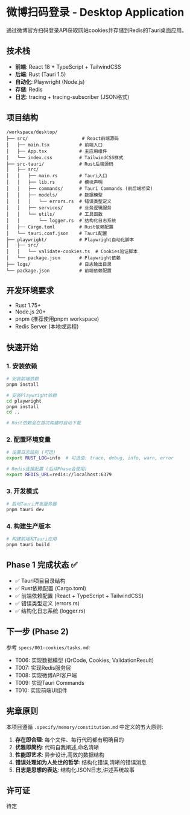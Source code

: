 # 微博扫码登录 - Desktop Application

通过微博官方扫码登录API获取网站cookies并存储到Redis的Tauri桌面应用。

## 技术栈

- **前端**: React 18 + TypeScript + TailwindCSS
- **后端**: Rust (Tauri 1.5)
- **自动化**: Playwright (Node.js)
- **存储**: Redis
- **日志**: tracing + tracing-subscriber (JSON格式)

## 项目结构

```
/workspace/desktop/
├── src/                    # React前端源码
│   ├── main.tsx           # 前端入口
│   ├── App.tsx            # 主应用组件
│   └── index.css          # TailwindCSS样式
├── src-tauri/             # Rust后端源码
│   ├── src/
│   │   ├── main.rs        # Tauri入口
│   │   ├── lib.rs         # 模块声明
│   │   ├── commands/      # Tauri Commands (前后端桥梁)
│   │   ├── models/        # 数据模型
│   │   │   └── errors.rs  # 错误类型定义
│   │   ├── services/      # 业务逻辑服务
│   │   └── utils/         # 工具函数
│   │       └── logger.rs  # 结构化日志系统
│   ├── Cargo.toml         # Rust依赖配置
│   └── tauri.conf.json    # Tauri配置
├── playwright/            # Playwright自动化脚本
│   ├── src/
│   │   └── validate-cookies.ts  # Cookies验证脚本
│   └── package.json       # Playwright依赖
├── logs/                  # 日志输出目录
└── package.json           # 前端依赖配置
```

## 开发环境要求

- Rust 1.75+
- Node.js 20+
- pnpm (推荐使用pnpm workspace)
- Redis Server (本地或远程)

## 快速开始

### 1. 安装依赖

```bash
# 安装前端依赖
pnpm install

# 安装Playwright依赖
cd playwright
pnpm install
cd ..

# Rust依赖会在首次构建时自动下载
```

### 2. 配置环境变量

```bash
# 设置日志级别 (可选)
export RUST_LOG=info  # 可选值: trace, debug, info, warn, error

# Redis连接配置 (后续Phase会使用)
export REDIS_URL=redis://localhost:6379
```

### 3. 开发模式

```bash
# 启动Tauri开发服务器
pnpm tauri dev
```

### 4. 构建生产版本

```bash
# 构建前端和Tauri应用
pnpm tauri build
```

## Phase 1 完成状态 ✅

- ✅ Tauri项目目录结构
- ✅ Rust依赖配置 (Cargo.toml)
- ✅ 前端依赖配置 (React + TypeScript + TailwindCSS)
- ✅ 错误类型定义 (errors.rs)
- ✅ 结构化日志系统 (logger.rs)

## 下一步 (Phase 2)

参考 `specs/001-cookies/tasks.md`:

- T006: 实现数据模型 (QrCode, Cookies, ValidationResult)
- T007: 实现Redis服务层
- T008: 实现微博API客户端
- T009: 实现Tauri Commands
- T010: 实现前端UI组件

## 宪章原则

本项目遵循 `.specify/memory/constitution.md` 中定义的五大原则:

1. **存在即合理**: 每个文件、每行代码都有明确目的
2. **优雅即简约**: 代码自我阐述,命名清晰
3. **性能即艺术**: 异步设计,高效的数据结构
4. **错误处理如为人处世的哲学**: 结构化错误,清晰的错误消息
5. **日志是思想的表达**: 结构化JSON日志,讲述系统故事

## 许可证

待定
